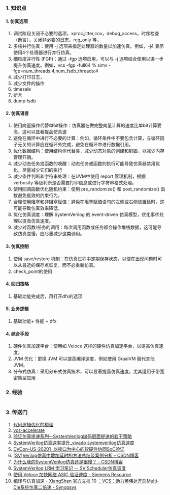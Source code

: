 ### 1. 知识点
#### 1. 仿真选项
1. 调试阶段关闭不必要的选项，xproc,jitter,cov，debug_access，时序检查（断言），关闭非必要的日志，reg_only 等，
2. 多核并行仿真：使用 -j 选项来指定处理器的数量以加速仿真。例如，-j4 表示使用4个处理器进行并行仿真。
3. 细粒度并行性 (FGP)：通过 -fgp 选项启用，可以与 -j 选项结合使用以进一步提升仿真速度。例如，vcs -fgp -full64 <otherOptions>% simv -fgp=num_threads:4,num_fsdb_threads:4
4. 减少打印日志，
5. 减少文件的操作
6. timesale
7. 断言
8. dump fsdb



#### 2. 仿真语言
1. 使用向量操作代替单bit操作：仿真器在做完整向量计算的速度比单bit计算要高，这可以显著提高仿真速
2. 避免在循环中进行不必要的计算：例如，循环条件中不要包含计算，与循环因子无关的计算应在循环外完成，避免在循环中进行数据引用。
3. 优化数据结构：使用结构体代替类，减少动态对象的创建和销毁，以减少内存管理开销。
4. 减少动态任务或函数的唤醒：动态任务或函数的执行可能导致仿真器禁用优化，尽量减少它们的执行
5. 减少条件判断和字符串处理：在UVM中使用 report 管理机制，根据 verbosity 等级判断是否需要打印信息或进行字符串格式处理。
6. 使用回调函数优化随机约束：使用 pre_randomize() 和 post_randomize() 函数避免低效的约束行为。
7. 合理使用阻塞和非阻塞赋值：避免在阻塞赋值语句的左侧或右侧放置延时，这可能导致仿真效率降低。
8. 优化仿真调度：理解 SystemVerilog 的 event-driven 仿真模型，优化事件处理以提高仿真速度。
9. 减少对函数/任务的调用：每次调用函数或任务都会操作堆栈数据，这可能导致仿真变慢，应尽量减少这类调用。
   
#### 3. 仿真控制
1. 使用 save/restore 机制：在仿真过程中定期保存状态，以便在出现问题时可以从最近的保存点恢复，而不必重新仿真。
2. check_point的使用

#### 4. 回归策略
1. 基础功能完成后，再打开dfx的选项
   
#### 5. 业务逻辑
1. 基础功能+ 性能 +  dfx

#### 4. 综合手段
1. 硬件仿真加速平台：使用如 Veloce 这样的硬件仿真加速平台，以提高仿真速度。
2. JVM 优化：更换 JVM 可以提高编译速度，例如使用 GraalVM 替代其他 JVM。
3. 分布式仿真：采用分布式仿真技术，可以显著提高仿真速度，尤其适用于带宽密集型应用

### 2. 经验
#

### 3. 传送门
1. [代码逻辑优化的梳理](https://github.com/bulaqi/IC-DV.github.io/blob/main/doc/01%20%E4%BB%BF%E7%9C%9F%E5%8A%A0%E9%80%9F_SV%E7%BC%96%E7%A0%81.md)
2. [vcs-accelerate](https://francisz.cn/2020/10/11/vcs-accelerate)
3. [验证仿真提速系列--SystemVerilog编码层面提速的若干策略](https://zhuanlan.zhihu.com/p/384492472)
4. [SystemVerilog仿真速率提升_vivado systemverilog仿真速度](https://blog.csdn.net/Michael177/article/details/125473167)
5. [DVCon-US-2020】以接口为中心的软硬件协同SoC验证](https://developer.aliyun.com/article/1072936)
6. [[SV]Verilog仿真中增加延时的方法总结及案例分析 - CSDN博客](https://blog.csdn.net/gsjthxy/article/details/106029996)
7. [为什么我的SystemVerilog仿真还是很慢？ - CSDN博客](https://blog.csdn.net/kevindas/article/details/107753486)
8. [SystemVerilog LRM 学习笔记 -- SV Scheduler仿真调度 ](https://blog.csdn.net/wonder_coole/article/details/82182850)
9. [使用 Veloce 加快网络 ASIC 验证速度 - Siemens Resource](https://resources.sw.siemens.com/zh-CN/white-paper-faster-network-verification-with-veloce)
10. [编译与仿真加速 - XiangShan 官方文档](https://xiangshan-doc.readthedocs.io/zh-cn/latest/tools/compile-and-sim/)
10 [：VCS：助力英伟达开启Multi-Die系统仿真二倍速 - Synopsys](https://www.synopsys.com/zh-cn/blogs/chip-design/vcs-multi-die.html)
